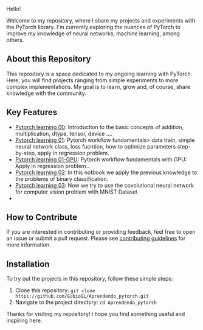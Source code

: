 Hello!

Welcome to my repository, where I share my projects and experiments with the PyTorch library. I'm currently exploring the nuances of PyTorch to improve my knowledge of neural networks, machine learning, among others.

## About this Repository

This repository is a space dedicated to my ongoing learning with PyTorch. Here, you will find projects ranging from simple experiments to more complex implementations. My goal is to learn, grow and, of course, share knowledge with the community.

## Key Features

- [Pytorch learning 00](https://github.com/GubioGL/Aprendendo_pytorch/blob/main/pytorch_leaning_00_pynb.ipynb): Introduction to the basic concepts of addition, multiplication, dtype, tensor, device ....
- [Pytorch learning 01](https://github.com/GubioGL/Aprendendo_pytorch/blob/main/pytorch_leaning_01_pynb.ipynb): Pytorch workflow fundamentals> data train, simple neural network class, loss fucntion, how to optimize parameters step-by-step, apply in regression problem.
- [Pytorch learning 01-GPU](https://github.com/GubioGL/Aprendendo_pytorch/blob/main/pytorch_leaning_01_GPU.ipynb): Pytorch workflow fundamentals with GPU: Apply in regression problem..
- [Pytorch learning 02](https://github.com/GubioGL/Aprendendo_pytorch/blob/main/pytorch_learning_02.ipynb): In this notbook we apply the previous knowledge to the problems of  binary classification.
- [Pytorch learning 03](https://github.com/GubioGL/Aprendendo_pytorch/blob/main/pytorch_learning_03.ipynb): Now we  try to use the covolutional neural network for computer vision problem with MNIST Dataset
- 
## How to Contribute

If you are interested in contributing or providing feedback, feel free to open an issue or submit a pull request. Please see [contributing guidelines](CONTRIBUTING.md) for more information.

## Installation

To try out the projects in this repository, follow these simple steps:

1. Clone this  repository: `git clone https://github.com/GubioGL/Aprendendo_pytorch.git`
2. Navigate to  the project directory: `cd Aprendendo_pytorch`

Thanks for visiting my repository! I hope you find something useful and inspiring here.
